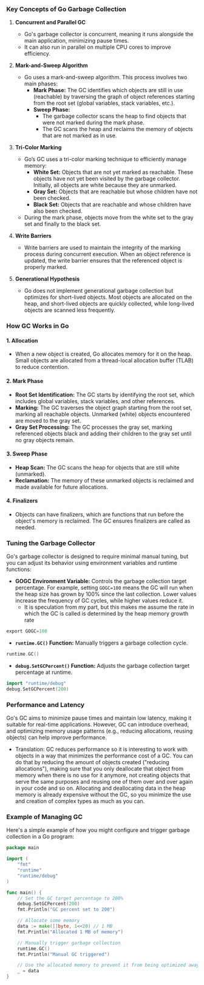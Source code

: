 ### Key Concepts of Go Garbage Collection

1. **Concurrent and Parallel GC**
    
    - Go's garbage collector is concurrent, meaning it runs alongside the main application, minimizing pause times.
    - It can also run in parallel on multiple CPU cores to improve efficiency.
2. **Mark-and-Sweep Algorithm**
    
    - Go uses a mark-and-sweep algorithm. This process involves two main phases:
        - **Mark Phase:** The GC identifies which objects are still in use (reachable) by traversing the graph of object references starting from the root set (global variables, stack variables, etc.).
        - **Sweep Phase:**
	        - The garbage collector scans the heap to find objects that were not marked during the mark phase.
	        - The GC scans the heap and reclaims the memory of objects that are not marked as in use.
1. **Tri-Color Marking**
    
    - Go’s GC uses a tri-color marking technique to efficiently manage memory:
        - **White Set:** Objects that are not yet marked as reachable. These objects have not yet been visited by the garbage collector. Initially, all objects are white because they are unmarked.
        - **Gray Set:** Objects that are reachable but whose children have not been checked.
        - **Black Set:** Objects that are reachable and whose children have also been checked.
    - During the mark phase, objects move from the white set to the gray set and finally to the black set.
4. **Write Barriers**
    
    - Write barriers are used to maintain the integrity of the marking process during concurrent execution. When an object reference is updated, the write barrier ensures that the referenced object is properly marked.
5. **Generational Hypothesis**
    
    - Go does not  implement generational garbage collection but optimizes for short-lived objects. Most objects are allocated on the heap, and short-lived objects are quickly collected, while long-lived objects are scanned less frequently.

### How GC Works in Go

#### 1. Allocation

- When a new object is created, Go allocates memory for it on the heap. Small objects are allocated from a thread-local allocation buffer (TLAB) to reduce contention.

#### 2. Mark Phase

- **Root Set Identification:** The GC starts by identifying the root set, which includes global variables, stack variables, and other references.
- **Marking:** The GC traverses the object graph starting from the root set, marking all reachable objects. Unmarked (white) objects encountered are moved to the gray set.
- **Gray Set Processing:** The GC processes the gray set, marking referenced objects black and adding their children to the gray set until no gray objects remain.

#### 3. Sweep Phase

- **Heap Scan:** The GC scans the heap for objects that are still white (unmarked).
- **Reclamation:** The memory of these unmarked objects is reclaimed and made available for future allocations.

#### 4. Finalizers

- Objects can have finalizers, which are functions that run before the object's memory is reclaimed. The GC ensures finalizers are called as needed.

### Tuning the Garbage Collector

Go's garbage collector is designed to require minimal manual tuning, but you can adjust its behavior using environment variables and runtime functions:

- **GOGC Environment Variable:** Controls the garbage collection target percentage. For example, setting `GOGC=100` means the GC will run when the heap size has grown by 100% since the last collection. Lower values increase the frequency of GC cycles, while higher values reduce it.
	- It is speculation from my part, but this makes me assume the rate in which the GC is called is determined by the heap memory growth rate

```go
export GOGC=100

```
    
- **`runtime.GC()` Function:** Manually triggers a garbage collection cycle.

```go
runtime.GC()

```
    
- **`debug.SetGCPercent()` Function:** Adjusts the garbage collection target percentage at runtime.

```go
import "runtime/debug"
debug.SetGCPercent(200)

```
    

### Performance and Latency

Go's GC aims to minimize pause times and maintain low latency, making it suitable for real-time applications. However, GC can introduce overhead, and optimizing memory usage patterns (e.g., reducing allocations, reusing objects) can help improve performance.
- Translation: GC reduces performance so it is interesting to work with objects in  a way that minimizes the performance cost of a GC. You can do that by reducing the amount of objects created ("reducing allocations"), making sure that you only deallocate that object from memory when there is no use for it anymore, not creating objects that serve the same purposes and reusing one of them over and over again in your code and so on. Allocating and deallocating data in the heap memory is already expensive without the GC, so you minimize the use and creation of complex types as much as you can.

### Example of Managing GC

Here's a simple example of how you might configure and trigger garbage collection in a Go program:

```go
package main

import (
    "fmt"
    "runtime"
    "runtime/debug"
)

func main() {
    // Set the GC target percentage to 200%
    debug.SetGCPercent(200)
    fmt.Println("GC percent set to 200")

    // Allocate some memory
    data := make([]byte, 1<<20) // 1 MB
    fmt.Println("Allocated 1 MB of memory")

    // Manually trigger garbage collection
    runtime.GC()
    fmt.Println("Manual GC triggered")

    // Use the allocated memory to prevent it from being optimized away
    _ = data
}

```